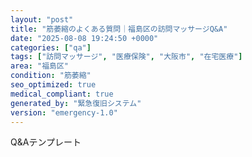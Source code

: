 ```yaml
---
layout: "post"
title: "筋萎縮のよくある質問｜福島区の訪問マッサージQ&A"
date: "2025-08-08 19:24:50 +0000"
categories: ["qa"]
tags: ["訪問マッサージ", "医療保険", "大阪市", "在宅医療"]
area: "福島区"
condition: "筋萎縮"
seo_optimized: true
medical_compliant: true
generated_by: "緊急復旧システム"
version: "emergency-1.0"
---
```


Q&Aテンプレート
